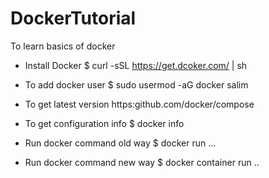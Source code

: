 # DockerTutorial
To learn basics of docker 

- Install Docker
$ curl -sSL https://get.dcoker.com/ | sh

- To add docker user 
$ sudo usermod -aG docker salim

- To get latest version
https:github.com/docker/compose

- To get configuration info
$ docker info

- Run docker command old way
$ docker run ...

- Run docker command new way
$ docker container run ..
